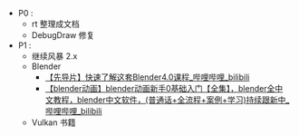 - P0 : 
	- rt 整理成文档
	- DebugDraw 修复
- P1 : 
	- 继续风暴 2.x
	- Blender
		- [【先导片】快速了解这套Blender4.0课程_哔哩哔哩_bilibili](https://www.bilibili.com/video/BV11H4y1P7RV/?p=1&vd_source=ebf06d572d5366b5ef7bc5032fefb08d)
		- [【blender动画】blender动画新手0基础入门【全集】，blender全中文教程，blender中文软件，(普通话+全流程+案例+学习)持续跟新中_哔哩哔哩_bilibili](https://www.bilibili.com/video/BV19c411n7E2/?spm_id_from=333.337.search-card.all.click&vd_source=ebf06d572d5366b5ef7bc5032fefb08d)
	- Vulkan 书籍


